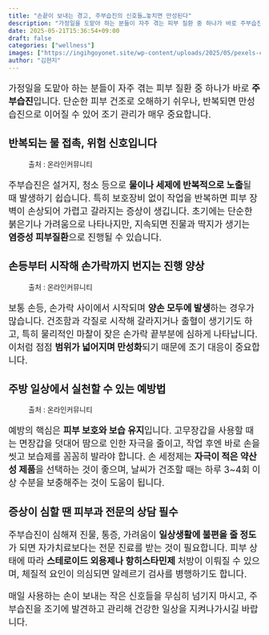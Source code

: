 ```yaml
---
title: "손끝이 보내는 경고, 주부습진의 신호들…놓치면 만성된다"
description: "가정일을 도맡아 하는 분들이 자주 겪는 피부 질환 중 하나가 바로 주부습진입니다. 단순한 피부 건조로 오해하기 쉬우나, 반복되면 만성 습진으로 이어질 수 있어 조기 관리가 매우 중요합니다."
date: 2025-05-21T15:36:54+09:00
draft: false
categories: ["wellness"]
images: ["https://ingihgoyonet.site/wp-content/uploads/2025/05/pexels-cottonbro-4108670-768x1024.jpg", "https://ingihgoyonet.site/wp-content/uploads/2025/05/pexels-jibarofoto-2258248-1024x683.jpg", "https://ingihgoyonet.site/wp-content/uploads/2025/05/pexels-liliana-drew-9462195-683x1024.jpg"]
author: "김현지"
---
```


<p style="font-size:18px">가정일을 도맡아 하는 분들이 자주 겪는 피부 질환 중 하나가 바로 <strong>주부습진</strong>입니다. 단순한 피부 건조로 오해하기 쉬우나, 반복되면 만성 습진으로 이어질 수 있어 조기 관리가 매우 중요합니다.</p> <h2 >반복되는 물 접촉, 위험 신호입니다</h2> <figure ><img src="https://ingihgoyonet.site/wp-content/uploads/2025/05/pexels-cottonbro-4108670-768x1024.jpg" alt="" style="aspect-ratio:16/9;object-fit:cover"/><figcaption >출처 : 온라인커뮤니티</figcaption></figure> <p style="font-size:18px">주부습진은 설거지, 청소 등으로 <strong>물이나 세제에 반복적으로 노출</strong>될 때 발생하기 쉽습니다. 특히 보호장비 없이 작업을 반복하면 피부 장벽이 손상되어 가렵고 갈라지는 증상이 생깁니다. 초기에는 단순한 붉은기나 가려움으로 나타나지만, 지속되면 진물과 딱지가 생기는 <strong>염증성 피부질환</strong>으로 진행될 수 있습니다.</p> <h2 >손등부터 시작해 손가락까지 번지는 진행 양상</h2> <figure ><img src="https://ingihgoyonet.site/wp-content/uploads/2025/05/pexels-jibarofoto-2258248-1024x683.jpg" alt="" style="aspect-ratio:16/9;object-fit:cover"/><figcaption >출처 : 온라인커뮤니티</figcaption></figure> <p style="font-size:18px">보통 손등, 손가락 사이에서 시작되며 <strong>양손 모두에 발생</strong>하는 경우가 많습니다. 건조함과 각질로 시작해 갈라지거나 출혈이 생기기도 하고, 특히 물리적인 마찰이 잦은 손가락 끝부분에 심하게 나타납니다. 이처럼 점점 <strong>범위가 넓어지며 만성화</strong>되기 때문에 조기 대응이 중요합니다.</p> <h2 >주방 일상에서 실천할 수 있는 예방법</h2> <figure ><img src="https://ingihgoyonet.site/wp-content/uploads/2025/05/pexels-liliana-drew-9462195-683x1024.jpg" alt="" style="aspect-ratio:16/9;object-fit:cover"/><figcaption >출처 : 온라인커뮤니티</figcaption></figure> <p style="font-size:18px">예방의 핵심은 <strong>피부 보호와 보습 유지</strong>입니다. 고무장갑을 사용할 때는 면장갑을 덧대어 땀으로 인한 자극을 줄이고, 작업 후엔 바로 손을 씻고 보습제를 꼼꼼히 발라야 합니다. 손 세정제는 <strong>자극이 적은 약산성 제품</strong>을 선택하는 것이 좋으며, 날씨가 건조할 때는 하루 3~4회 이상 수분을 보충해주는 것이 도움이 됩니다.</p> <h2 >증상이 심할 땐 피부과 전문의 상담 필수</h2> <p style="font-size:18px">주부습진이 심해져 진물, 통증, 가려움이 <strong>일상생활에 불편을 줄 정도</strong>가 되면 자가치료보다는 전문 진료를 받는 것이 필요합니다. 피부 상태에 따라 <strong>스테로이드 외용제나 항히스타민제</strong> 처방이 이뤄질 수 있으며, 체질적 요인이 의심되면 알레르기 검사를 병행하기도 합니다.</p> <p style="font-size:18px">매일 사용하는 손이 보내는 작은 신호들을 무심히 넘기지 마시고, 주부습진을 조기에 발견하고 관리해 건강한 일상을 지켜나가시길 바랍니다.</p>